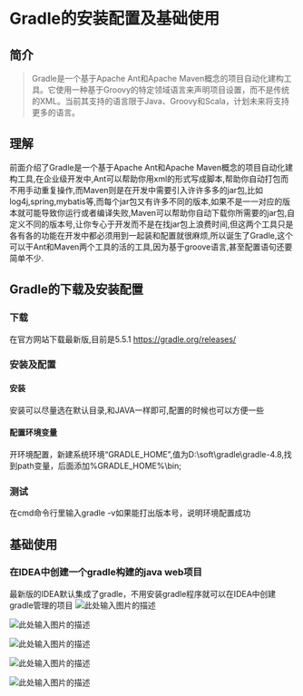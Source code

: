 ﻿# Gradle的安装配置及基础使用

## 简介
> Gradle是一个基于Apache Ant和Apache Maven概念的项目自动化建构工具。它使用一种基于Groovy的特定领域语言来声明项目设置，而不是传统的XML。当前其支持的语言限于Java、Groovy和Scala，计划未来将支持更多的语言。

## 理解
前面介绍了Gradle是一个基于Apache Ant和Apache Maven概念的项目自动化建构工具,在企业级开发中,Ant可以帮助你用xml的形式写成脚本,帮助你自动打包而不用手动重复操作,而Maven则是在开发中需要引入许许多多的jar包,比如log4j,spring,mybatis等,而每个jar包又有许多不同的版本,如果不是一一对应的版本就可能导致你运行或者编译失败,Maven可以帮助你自动下载你所需要的jar包,自定义不同的版本号,让你专心于开发而不是在找jar包上浪费时间,但这两个工具只是各有各的功能在开发中都必须用到一起装和配置就很麻烦,所以诞生了Gradle,这个可以干Ant和Maven两个工具的活的工具,因为基于groove语言,甚至配置语句还要简单不少.

## Gradle的下载及安装配置

### 下载
在官方网站下载最新版,目前是5.5.1
https://gradle.org/releases/

### 安装及配置

#### 安装
安装可以尽量选在默认目录,和JAVA一样即可,配置的时候也可以方便一些

#### 配置环境变量
开环境配置，新建系统环境“GRADLE_HOME”,值为D:\soft\gradle\gradle-4.8,找到path变量，后面添加%GRADLE_HOME%\bin;

### 测试
在cmd命令行里输入gradle -v如果能打出版本号，说明环境配置成功

## 基础使用

### 在IDEA中创建一个gradle构建的java web项目
最新版的IDEA默认集成了gradle，不用安装gradle程序就可以在IDEA中创建gradle管理的项目
![此处输入图片的描述][1]


![此处输入图片的描述][2]


![此处输入图片的描述][3]


![此处输入图片的描述][4]


![此处输入图片的描述][5]


  [1]: https://img-blog.csdn.net/20180524090004175?watermark/2/text/aHR0cHM6Ly9ibG9nLmNzZG4ubmV0L05hdGhhbm5pdUJlZQ==/font/5a6L5L2T/fontsize/400/fill/I0JBQkFCMA==/dissolve/70
  [2]: https://img-blog.csdn.net/20180524090031381?watermark/2/text/aHR0cHM6Ly9ibG9nLmNzZG4ubmV0L05hdGhhbm5pdUJlZQ==/font/5a6L5L2T/fontsize/400/fill/I0JBQkFCMA==/dissolve/70
  [3]: https://img-blog.csdn.net/20180524090111928?watermark/2/text/aHR0cHM6Ly9ibG9nLmNzZG4ubmV0L05hdGhhbm5pdUJlZQ==/font/5a6L5L2T/fontsize/400/fill/I0JBQkFCMA==/dissolve/70
  [4]: https://img-blog.csdn.net/20180524090141734?watermark/2/text/aHR0cHM6Ly9ibG9nLmNzZG4ubmV0L05hdGhhbm5pdUJlZQ==/font/5a6L5L2T/fontsize/400/fill/I0JBQkFCMA==/dissolve/70
  [5]: https://img-blog.csdn.net/20180524090218338?watermark/2/text/aHR0cHM6Ly9ibG9nLmNzZG4ubmV0L05hdGhhbm5pdUJlZQ==/font/5a6L5L2T/fontsize/400/fill/I0JBQkFCMA==/dissolve/70
  
